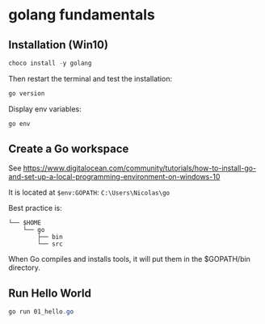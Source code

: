 # golang fundamentals

## Installation (Win10)

```powershell
choco install -y golang
```

Then restart the terminal and test the installation:
```powershell
go version
```

Display env variables:
```powershell
go env
```

## Create a Go workspace

See https://www.digitalocean.com/community/tutorials/how-to-install-go-and-set-up-a-local-programming-environment-on-windows-10

It is located at `$env:GOPATH`: `C:\Users\Nicolas\go` 

Best practice is:
```
└── $HOME
    └── go
        ├── bin
        └── src
```

When Go compiles and installs tools, it will put them in the $GOPATH/bin directory. 

## Run Hello World

```powershell
go run 01_hello.go
```